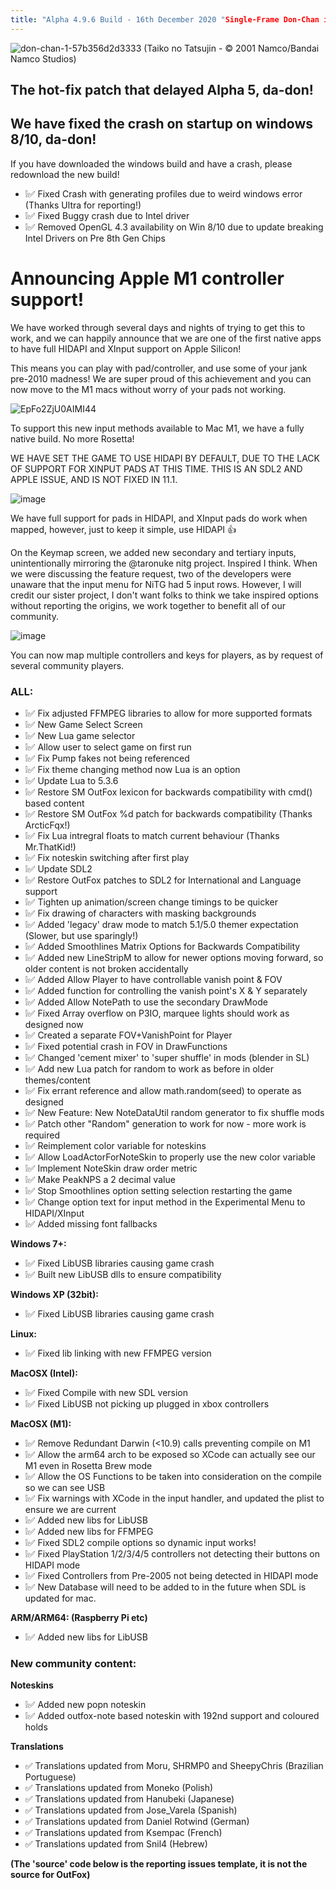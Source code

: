 ```yaml
---
title: "Alpha 4.9.6 Build - 16th December 2020 "Single-Frame Don-Chan is not amused""
---
```

![don-chan-1-57b356d2d3333](https://user-images.githubusercontent.com/11047768/102320595-6fd63e80-3f74-11eb-9e5f-71f8e540412e.png)
(Taiko no Tatsujin - © 2001 Namco/Bandai Namco Studios)

## The hot-fix patch that delayed Alpha 5, da-don!

## We have fixed the crash on startup on windows 8/10, da-don!
If you have downloaded the windows build and have a crash, please redownload the new build!

* ❕✅ Fixed Crash with generating profiles due to weird windows error (Thanks Ultra for reporting!)
* ❕✅ Fixed Buggy crash due to Intel driver 
* ❕✅ Removed OpenGL 4.3 availability on Win 8/10 due to update breaking Intel Drivers on Pre 8th Gen Chips

# Announcing Apple M1 controller support!

We have worked through several days and nights of trying to get this to work, and we can happily announce that we are one of the first native apps to have full HIDAPI and XInput support on Apple Silicon!

This means you can play with pad/controller, and use some of your jank pre-2010 madness! We are super proud of this achievement and you can now move to the M1 macs without worry of your pads not working.

![EpFo2ZjU0AIMI44](https://user-images.githubusercontent.com/11047768/102333956-03fcd180-3f86-11eb-8ed4-645525572c67.jpg)

To support this new input methods available to Mac M1, we have a fully native build. No more Rosetta! 

WE HAVE SET THE GAME TO USE HIDAPI BY DEFAULT, DUE TO THE LACK OF SUPPORT FOR XINPUT PADS AT THIS TIME. THIS IS AN SDL2 AND APPLE ISSUE, AND IS NOT FIXED IN 11.1.

![image](https://user-images.githubusercontent.com/11047768/102333730-b8e2be80-3f85-11eb-88bb-1d9de628652e.png)

We have full support for pads in HIDAPI, and XInput pads do work when mapped, however, just to keep it simple, use HIDAPI 👍 


On the Keymap screen, we added new secondary and tertiary inputs, unintentionally mirroring the @taronuke nitg project. Inspired I think. When we were discussing the feature request, two of the developers were unaware that the input menu for NiTG had 5 input rows. However, I will credit our sister project, I don't want folks to think we take inspired options without reporting the origins, we work together to benefit all of our community.

![image](https://user-images.githubusercontent.com/11047768/102333868-e4fe3f80-3f85-11eb-822f-fc99a6ea6eb2.png)

You can now map multiple controllers and keys for players, as by request of several community players.

### **ALL:**
* ❕✅ Fix adjusted FFMPEG libraries to allow for more supported formats
* ❕✅ New Game Select Screen
* ❕✅ New Lua game selector
* ❕✅ Allow user to select game on first run
* ❕✅ Fix Pump fakes not being referenced
* ❕✅ Fix theme changing method now Lua is an option
* ❕✅ Update Lua to 5.3.6
* ❕✅ Restore SM OutFox lexicon for backwards compatibility with cmd() based content
* ❕✅ Restore SM OutFox %d patch for backwards compatibility (Thanks ArcticFqx!)
* ❕✅ Fix Lua intregral floats to match current behaviour (Thanks Mr.ThatKid!)
* ❕✅ Fix noteskin switching after first play
* ❕✅ Update SDL2
* ❕✅ Restore OutFox patches to SDL2 for International and Language support
* ❕✅ Tighten up animation/screen change timings to be quicker
* ❕✅ Fix drawing of characters with masking backgrounds
* ❕✅ Added 'legacy' draw mode to match 5.1/5.0 themer expectation (Slower, but use sparingly!)
* ❕✅ Added Smoothlines Matrix Options for Backwards Compatibility
* ❕✅ Added new LineStripM to allow for newer options moving forward, so older content is not broken accidentally
* ❕✅ Added Allow Player to have controllable vanish point & FOV
* ❕✅ Added function for controlling the vanish point's X & Y separately
* ❕✅ Added Allow NotePath to use the secondary DrawMode
* ❕✅ Fixed Array overflow on P3IO, marquee lights should work as designed now
* ❕✅ Created a separate FOV+VanishPoint for Player
* ❕✅ Fixed potential crash in FOV in DrawFunctions
* ❕✅ Changed 'cement mixer' to 'super shuffle' in mods (blender in SL)
* ❕✅ Add new Lua patch for random to work as before in older themes/content
* ❕✅ Fix errant reference and allow math.random(seed) to operate as designed
* ❕✅ New Feature: New NoteDataUtil random generator to fix shuffle mods
* ❕✅ Patch other "Random" generation to work for now - more work is required
* ❕✅ Reimplement color variable for noteskins
* ❕✅ Allow LoadActorForNoteSkin to properly use the new color variable
* ❕✅ Implement NoteSkin draw order metric
* ❕✅ Make PeakNPS a 2 decimal value
* ❕✅ Stop Smoothlines option setting selection restarting the game
* ❕✅ Change option text for input method in the Experimental Menu to HIDAPI/XInput
* ❕✅ Added missing font fallbacks 


**Windows 7+:**
* ❕✅ Fixed LibUSB libraries causing game crash
* ❕✅ Built new LibUSB dlls to ensure compatibility

**Windows XP (32bit):**
* ❕✅ Fixed LibUSB libraries causing game crash

**Linux:**
* ❕✅ Fixed lib linking with new FFMPEG version

**MacOSX (Intel):**
* ❕✅ Fixed Compile with new SDL version
* ❕✅ Fixed LibUSB not picking up plugged in xbox controllers

**MacOSX (M1):**
* ❕✅ Remove Redundant Darwin (<10.9) calls preventing compile on M1
* ❕✅ Allow the arm64 arch to be exposed so XCode can actually see our M1 even in Rosetta Brew mode
* ❕✅ Allow the OS Functions to be taken into consideration on the compile so we can see USB
* ❕✅ Fix warnings with XCode in the input handler, and updated the plist to ensure we are current
* ❕✅ Added new libs for LibUSB
* ❕✅ Added new libs for FFMPEG
* ❕✅ Fixed SDL2 compile options so dynamic input works!
* ❕✅ Fixed PlayStation 1/2/3/4/5 controllers not detecting their buttons on HIDAPI mode
* ❕✅ Fixed Controllers from Pre-2005 not being detected in HIDAPI mode
* ❕✅ New Database will need to be added to in the future when SDL is updated for mac.

**ARM/ARM64: (Raspberry Pi etc)**
* ❕✅ Added new libs for LibUSB

### New community content:
**Noteskins**
* ❕✅ Added new popn noteskin
* ❕✅ Added outfox-note based noteskin with 192nd support and coloured holds

**Translations**
* ✅ Translations updated from Moru, SHRMP0 and SheepyChris  (Brazilian Portuguese)
* ✅ Translations updated from Moneko (Polish) 
* ✅ Translations updated from Hanubeki (Japanese)
* ✅ Translations updated from Jose_Varela (Spanish)
* ✅ Translations updated from Daniel Rotwind (German)
* ✅ Translations updated from Ksempac (French)
* ✅ Translations updated from Snil4 (Hebrew)

**(The 'source' code below is the reporting issues template, it is not the source for OutFox)**